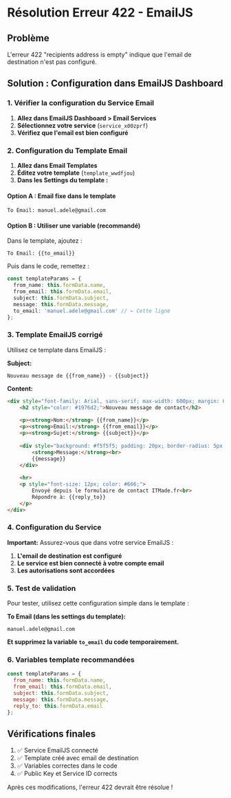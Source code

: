# Résolution Erreur 422 - EmailJS

## Problème
L'erreur 422 "recipients address is empty" indique que l'email de destination n'est pas configuré.

## Solution : Configuration dans EmailJS Dashboard

### 1. Vérifier la configuration du Service Email

1. **Allez dans EmailJS Dashboard > Email Services**
2. **Sélectionnez votre service** (`service_x00zprf`)
3. **Vérifiez que l'email est bien configuré**

### 2. Configuration du Template Email

1. **Allez dans Email Templates**
2. **Éditez votre template** (`template_wwdfjou`)
3. **Dans les Settings du template :**

#### Option A : Email fixe dans le template
```
To Email: manuel.adele@gmail.com
```

#### Option B : Utiliser une variable (recommandé)
Dans le template, ajoutez :
```
To Email: {{to_email}}
```

Puis dans le code, remettez :
```typescript
const templateParams = {
  from_name: this.formData.name,
  from_email: this.formData.email,
  subject: this.formData.subject,
  message: this.formData.message,
  to_email: 'manuel.adele@gmail.com' // ← Cette ligne
};
```

### 3. Template EmailJS corrigé

Utilisez ce template dans EmailJS :

**Subject:**
```
Nouveau message de {{from_name}} - {{subject}}
```

**Content:**
```html
<div style="font-family: Arial, sans-serif; max-width: 600px; margin: 0 auto;">
    <h2 style="color: #1976d2;">Nouveau message de contact</h2>
    
    <p><strong>Nom:</strong> {{from_name}}</p>
    <p><strong>Email:</strong> {{from_email}}</p>
    <p><strong>Sujet:</strong> {{subject}}</p>
    
    <div style="background: #f5f5f5; padding: 20px; border-radius: 5px;">
        <strong>Message:</strong><br>
        {{message}}
    </div>
    
    <hr>
    <p style="font-size: 12px; color: #666;">
        Envoyé depuis le formulaire de contact ITMade.fr<br>
        Répondre à: {{reply_to}}
    </p>
</div>
```

### 4. Configuration du Service

**Important:** Assurez-vous que dans votre service EmailJS :

1. **L'email de destination est configuré**
2. **Le service est bien connecté à votre compte email**
3. **Les autorisations sont accordées**

### 5. Test de validation

Pour tester, utilisez cette configuration simple dans le template :

**To Email (dans les settings du template):**
```
manuel.adele@gmail.com
```

**Et supprimez la variable `to_email` du code temporairement.**

### 6. Variables template recommandées

```javascript
const templateParams = {
  from_name: this.formData.name,
  from_email: this.formData.email, 
  subject: this.formData.subject,
  message: this.formData.message,
  reply_to: this.formData.email
};
```

## Vérifications finales

1. ✅ Service EmailJS connecté
2. ✅ Template créé avec email de destination
3. ✅ Variables correctes dans le code
4. ✅ Public Key et Service ID corrects

Après ces modifications, l'erreur 422 devrait être résolue !